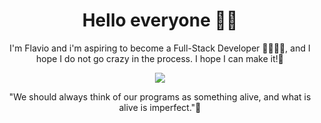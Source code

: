 ##
<div align="center">
  <h1>Hello everyone 👋🏻</h1>
  <p>I'm Flavio and i'm aspiring to become a Full-Stack Developer 👨🏻‍💻😬, and I hope I do not go crazy in the process. I hope I can make it!🥹</p>
  <img src="https://media.giphy.com/media/v1.Y2lkPTc5MGI3NjExbDF3NTZjODd1cmhkNXp5NmN0ZW54cW5oYm9neTlxNjR4a3NmeWhxbiZlcD12MV9pbnRlcm5hbF9naWZfYnlfaWQmY3Q9Zw/ZVik7pBtu9dNS/giphy.gif">
</div>
<p align="center">"We should always think of our programs as something alive, and what is alive is imperfect."🌱</p>




<!--
**flavio-franceschetti/flavio-franceschetti** is a ✨ _special_ ✨ repository because its `README.md` (this file) appears on your GitHub profile.

Here are some ideas to get you started:

- 🔭 I’m currently working on ...
- 🌱 I’m currently learning ...
- 👯 I’m looking to collaborate on ...
- 🤔 I’m looking for help with ...
- 💬 Ask me about ...
- 📫 How to reach me: ...
- 😄 Pronouns: ...
- ⚡ Fun fact: ...
-->
